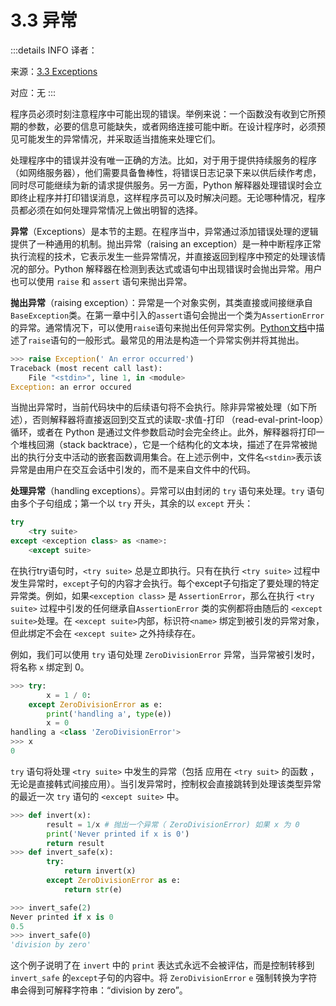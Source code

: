 # 3.3 异常

:::details INFO
译者：

来源：[3.3 Exceptions](http://www.composingprograms.com/pages/33-exceptions.html)

对应：无
:::

程序员必须时刻注意程序中可能出现的错误。举例来说：一个函数没有收到它所预期的参数，必要的信息可能缺失，或者网络连接可能中断。在设计程序时，必须预见可能发生的异常情况，并采取适当措施来处理它们。

处理程序中的错误并没有唯一正确的方法。比如，对于用于提供持续服务的程序（如网络服务器），他们需要具备鲁棒性，将错误日志记录下来以供后续作考虑，同时尽可能继续为新的请求提供服务。另一方面，Python 解释器处理错误时会立即终止程序并打印错误消息，这样程序员可以及时解决问题。无论哪种情况，程序员都必须在如何处理异常情况上做出明智的选择。

**异常**（Exceptions）是本节的主题。在程序当中，异常通过添加错误处理的逻辑提供了一种通用的机制。抛出异常（raising an exception）是一种中断程序正常执行流程的技术，它表示发生一些异常情况，并直接返回到程序中预定的处理该情况的部分。Python 解释器在检测到表达式或语句中出现错误时会抛出异常。用户也可以使用 `raise` 和 `assert` 语句来抛出异常。

**抛出异常**（raising exception）：异常是一个对象实例，其类直接或间接继承自`BaseException`类。在第一章中引入的`assert`语句会抛出一个类为`AssertionError`的异常。通常情况下，可以使用`raise`语句来抛出任何异常实例。[Python文档](https://www.composingprograms.com/pages/33-exceptions.html)中描述了`raise`语句的一般形式。最常见的用法是构造一个异常实例并将其抛出。

```python
>>> raise Exception(' An error occurred')
Traceback (most recent call last):
	File "<stdin>", line 1, in <module>
Exception: an error occured
```

当抛出异常时，当前代码块中的后续语句将不会执行。除非异常被处理（如下所述），否则解释器将直接返回到交互式的读取-求值-打印 （read-eval-print-loop）循环，或者在 Python 是通过文件参数启动时会完全终止。此外，解释器将打印一个堆栈回溯（stack backtrace），它是一个结构化的文本块，描述了在异常被抛出的执行分支中活动的嵌套函数调用集合。在上述示例中，文件名`<stdin>`表示该异常是由用户在交互会话中引发的，而不是来自文件中的代码。

**处理异常**（handling exceptions）。异常可以由封闭的 `try` 语句来处理。`try` 语句由多个子句组成；第一个以 `try` 开头，其余的以 `except` 开头：
```python
try
	<try suite>
except <exception class> as <name>:
	<except suite>
```
在执行try语句时，`<try suite>` 总是立即执行。只有在执行 `<try suite>` 过程中发生异常时，`except`子句的内容才会执行。每个except子句指定了要处理的特定异常类。例如，如果`<exception class>` 是 `AssertionError`，那么在执行 `<try suite>` 过程中引发的任何继承自`AssertionError` 类的实例都将由随后的 `<except suite>`处理。在 `<except suite>`内部，标识符`<name>` 绑定到被引发的异常对象，但此绑定不会在 `<except suite>` 之外持续存在。

例如，我们可以使用 `try` 语句处理 `ZeroDivisionError` 异常，当异常被引发时，将名称 `x` 绑定到 $0$。
```python
>>> try:
		x = 1 / 0:
	except ZeroDivisionError as e:
		print('handling a', type(e))
		x = 0
handling a <class 'ZeroDivisionError'>
>>> x
0
```

`try` 语句将处理 `<try suite>` 中发生的异常（包括 应用在 `<try suit>` 的函数 ，无论是直接韩式间接应用）。当引发异常时，控制权会直接跳转到处理该类型异常的最近一次 `try` 语句的 `<except suite>` 中。
```python
>>> def invert(x):
		result = 1/x # 抛出一个异常（ ZeroDivisionError) 如果 x 为 0
		print('Never printed if x is 0')
		return result
>>> def invert_safe(x):
		try:
			return invert(x)
		except ZeroDivisionError as e:
			return str(e)

>>> invert_safe(2)
Never printed if x is 0
0.5
>>> invert_safe(0)
'division by zero'
```
这个例子说明了在 `invert` 中的 `print` 表达式永远不会被评估，而是控制转移到 `invert_safe` 的`except`子句的内容中。将 `ZeroDivisionError` `e` 强制转换为字符串会得到可解释字符串：“division by zero”。




